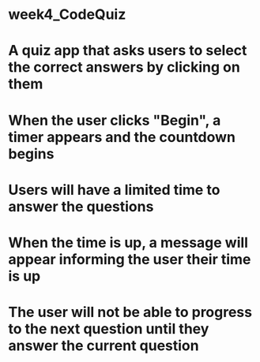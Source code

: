 # week4_CodeQuiz
# A quiz app that asks users to select the correct answers by clicking on them
# When the user clicks "Begin", a timer appears and the countdown begins
# Users will have a limited time to answer the questions
# When the time is up, a message will appear informing the user their time is up
# The user will not be able to progress to the next question until they answer the current question 